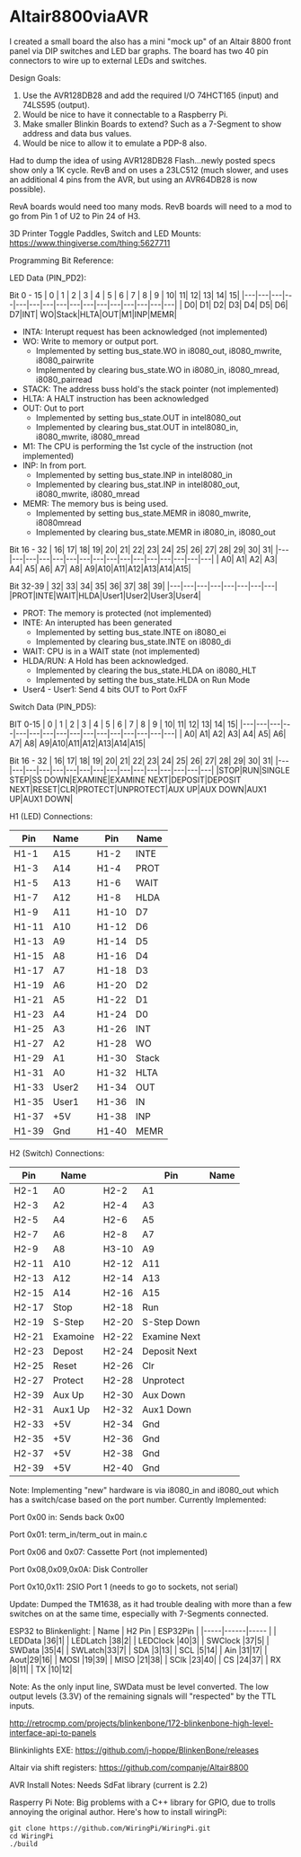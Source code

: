 # Altair8800viaAVR
I created a small board the also has a mini "mock up" of an Altair 8800 front panel via DIP switches and LED bar graphs.
The board has two 40 pin connectors to wire up to external LEDs and switches.

Design Goals:
1. Use the AVR128DB28 and add the required I/O 74HCT165 (input) and 74LS595 (output).
1. Would be nice to have it connectable to a Raspberry Pi.
1. Make smaller Blinkin Boards to extend? Such as a 7-Segment to show address and data bus values.
1. Would be nice to allow it to emulate a PDP-8 also.

Had to dump the idea of using AVR128DB28 Flash...newly posted specs show only a 1K cycle. RevB and on uses a 23LC512 (much slower, and uses an additional 4 pins from the AVR, but using an AVR64DB28 is now possible).

RevA boards would need too many mods.
RevB boards will need to a mod to go from Pin 1 of U2 to Pin 24 of H3.

3D Printer Toggle Paddles, Switch and LED Mounts:
https://www.thingiverse.com/thing:5627711

Programming Bit Reference:

LED Data (PIN_PD2):

Bit 0 - 15
| 0 | 1 | 2 | 3 | 4 | 5 | 6 | 7 | 8 | 9 | 10| 11| 12| 13| 14| 15| 
|---|---|---|---|---|---|---|---|---|---|---|---|---|---|---|---|
| D0| D1| D2| D3| D4| D5| D6| D7|INT| WO|Stack|HLTA|OUT|M1|INP|MEMR|

- INTA: Interupt request has been acknowledged (not implemented)
- WO: Write to memory or output port.
  - Implemented by setting bus_state.WO in i8080_out, i8080_mwrite, i8080_pairwrite
  - Implemented by clearing bus_state.WO in i8080_in, i8080_mread, i8080_pairread
- STACK: The address buss hold's the stack pointer (not implemented)
- HLTA: A HALT instruction has been acknowledged
- OUT: Out to port
  - Implemented by setting bus_state.OUT in intel8080_out
  - Implemented by clearing bus_stat.OUT in intel8080_in, i8080_mwrite, i8080_mread
- M1: The CPU is performing the 1st cycle of the instruction (not implemented)
- INP: In from port.
  - Implemented by setting bus_state.INP in intel8080_in
  - Implemented by clearing bus_stat.INP in intel8080_out, i8080_mwrite, i8080_mread
- MEMR: The memory bus is being used.
  - Implemented by setting bus_state.MEMR in i8080_mwrite, i8080mread
  - Implemented by clearing bus_state.MEMR in i8080_in, i8080_out 

Bit 16 - 32
| 16| 17| 18| 19| 20| 21| 22| 23| 24| 25| 26| 27| 28| 29| 30| 31|
|---|---|---|---|---|---|---|---|---|---|---|---|---|---|---|---|
| A0| A1| A2| A3| A4| A5| A6| A7| A8| A9|A10|A11|A12|A13|A14|A15|

Bit 32-39
| 32| 33| 34| 35| 36| 37| 38| 39|
|---|---|---|---|---|---|---|---|
|PROT|INTE|WAIT|HLDA|User1|User2|User3|User4|

- PROT: The memory is protected (not implemented)
- INTE: An interupted has been generated
   - Implemented by setting bus_state.INTE on i8080_ei
   - Implemented by clearing bus_state.INTE on i8080_di
- WAIT: CPU is in a WAIT state (not implemented)
- HLDA/RUN: A Hold has been acknowledged.
  - Implemented by clearing the bus_state.HLDA on i8080_HLT
  - Implemented by setting the bus_state.HLDA on Run Mode
- User4 - User1: Send 4 bits OUT to Port 0xFF 

Switch Data (PIN_PD5):

BIT 0-15
| 0 | 1 | 2 | 3 | 4 | 5 | 6 | 7 | 8 | 9 | 10| 11| 12| 13| 14| 15| 
|---|---|---|---|---|---|---|---|---|---|---|---|---|---|---|---|
| A0| A1| A2| A3| A4| A5| A6| A7| A8| A9|A10|A11|A12|A13|A14|A15|

Bit 16 - 32
| 16| 17| 18| 19| 20| 21| 22| 23| 24| 25| 26| 27| 28| 29| 30| 31|
|---|---|---|---|---|---|---|---|---|---|---|---|---|---|---|---|
|STOP|RUN|SINGLE STEP|SS DOWN|EXAMINE|EXAMINE NEXT|DEPOSIT|DEPOSIT NEXT|RESET|CLR|PROTECT|UNPROTECT|AUX UP|AUX DOWN|AUX1 UP|AUX1 DOWN|


H1 (LED) Connections:

| Pin | Name |  | Pin | Name |
|-----|------|---|-----|------|
|H1-1 |A15| |H1-2 | INTE |
|H1-3 |A14| |H1-4 | PROT |
|H1-5 |A13| |H1-6 | WAIT |
|H1-7 |A12| |H1-8 | HLDA |
|H1-9 |A11| |H1-10 | D7 |
|H1-11 |A10| |H1-12 | D6 |
|H1-13 |A9| |H1-14 | D5 |
|H1-15 |A8| |H1-16 | D4 |
|H1-17 |A7| |H1-18 | D3 |
|H1-19 |A6| |H1-20 | D2 |
|H1-21 |A5| |H1-22 | D1 |
|H1-23 |A4| |H1-24 | D0 |
|H1-25 |A3| |H1-26 | INT |
|H1-27 |A2| |H1-28 | WO |
|H1-29 |A1| |H1-30 | Stack |
|H1-31 |A0| |H1-32 | HLTA |
|H1-33 |User2| |H1-34 | OUT |
|H1-35 |User1| |H1-36 | IN |
|H1-37 |+5V| |H1-38 | INP |
|H1-39 |Gnd| |H1-40 | MEMR |

H2 (Switch) Connections:

| Pin | Name |  | Pin | Name |
|-----|------|---|-----|------|
|H2-1 |A0|H2-2 |A1|
|H2-3 |A2|H2-4 |A3|
|H2-5 |A4|H2-6 |A5|
|H2-7 |A6|H2-8 |A7|
|H2-9 |A8|H3-10 |A9|
|H2-11 |A10|H2-12 |A11|
|H2-13 |A12|H2-14 |A13|
|H2-15 |A14|H2-16 |A15|
|H2-17 |Stop|H2-18 |Run|
|H2-19 |S-Step|H2-20 |S-Step Down|
|H2-21 |Examoine|H2-22 |Examine Next|
|H2-23 |Depost|H2-24 |Deposit Next|
|H2-25 |Reset|H2-26 |Clr|
|H2-27 |Protect|H2-28 |Unprotect|
|H2-39 |Aux Up|H2-30 |Aux Down|
|H2-31 |Aux1 Up|H2-32 |Aux1 Down|
|H2-33 |+5V|H2-34 |Gnd|
|H2-35 |+5V|H2-36 |Gnd|
|H2-37 |+5V|H2-38 |Gnd|
|H2-39 |+5V|H2-40 |Gnd|

Note: Implementing "new" hardware is via i8080_in and i8080_out which has a switch/case based on the port number.
Currently Implemented:

Port 0x00 in: Sends back 0x00

Port 0x01: term_in/term_out in main.c

Port 0x06 and 0x07: Cassette Port (not implemented)

Port 0x08,0x09,0x0A: Disk Controller

Port 0x10,0x11: 2SIO Port 1 (needs to go to sockets, not serial)

Update: Dumped the TM1638, as it had trouble dealing with more than a few switches on at the same time, especially with 7-Segments
connected. 

ESP32 to Blinkenlight:
| Name | H2 Pin | ESP32Pin |
|-----|------|----- |
| LEDData |36|1|
| LEDLatch |38|2|
| LEDClock |40|3|
| SWClock |37|5|
| SWData |35|4|
| SWLatch|33|7|
| SDA |3|13|
| SCL |5|14|
| Ain |31|17|
| Aout|29|16|
| MOSI |19|39|
| MISO |21|38|
| SClk |23|40|
| CS |24|37|
| RX |8|11|
| TX |10|12|

Note: As the only input line, SWData must be level converted. The low output levels (3.3V) of the remaining signals will "respected" by the TTL inputs.


http://retrocmp.com/projects/blinkenbone/172-blinkenbone-high-level-interface-api-to-panels

Blinkinlights EXE:
https://github.com/j-hoppe/BlinkenBone/releases

Altair via shift registers: 
https://github.com/companje/Altair8800

AVR Install Notes:
Needs SdFat library (current is 2.2)

Rasperry Pi Note:
Big problems with a C++ library for GPIO, due to trolls annoying the original author. Here's how to install wiringPi:

```
git clone https://github.com/WiringPi/WiringPi.git
cd WiringPi
./build
```
